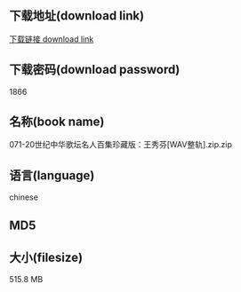 ## 下载地址(download link)
[下载链接 download link](https://voluble-croquembouche-d321dc.netlify.app/?s=071-20%E4%B8%96%E7%BA%AA%E4%B8%AD%E5%8D%8E%E6%AD%8C%E5%9D%9B%E5%90%8D%E4%BA%BA%E7%99%BE%E9%9B%86%E7%8F%8D%E8%97%8F%E7%89%88%EF%BC%9A%E7%8E%8B%E7%A7%80%E8%8A%AC%5BWAV%E6%95%B4%E8%BD%A8%5D.zip)

## 下载密码(download password)
1866

## 名称(book name)
071-20世纪中华歌坛名人百集珍藏版：王秀芬[WAV整轨].zip.zip

## 语言(language)
chinese

## MD5


## 大小(filesize)
515.8 MB
